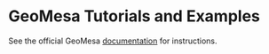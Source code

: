 GeoMesa Tutorials and Examples
==============================

See the official GeoMesa [documentation](http://www.geomesa.org/documentation/tutorials/index.html) for instructions.
